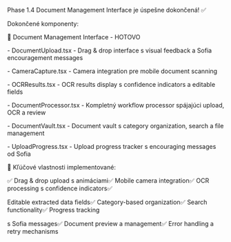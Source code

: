 Phase 1.4 Document Management Interface je úspešne dokončená! ✅

Dokončené komponenty:

📄 Document Management Interface - HOTOVO

\- DocumentUpload.tsx - Drag & drop interface s visual feedback a Sofia encouragement messages

\- CameraCapture.tsx - Camera integration pre mobile document scanning

\- OCRResults.tsx - OCR results display s confidence indicators a editable fields

\- DocumentProcessor.tsx - Kompletný workflow processor spájajúci upload, OCR a review

\- DocumentVault.tsx - Document vault s category organization, search a file management

\- UploadProgress.tsx - Upload progress tracker s encouraging messages od Sofia

🎯 Kľúčové vlastnosti implementované:

✅ Drag & drop upload s animáciami✅ Mobile camera integration✅ OCR processing s confidence indicators✅

Editable extracted data fields✅ Category-based organization✅ Search functionality✅ Progress tracking

s Sofia messages✅ Document preview a management✅ Error handling a retry mechanisms
